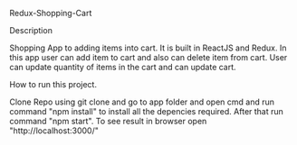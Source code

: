 Redux-Shopping-Cart

Description

Shopping App to adding items into cart. It is built in ReactJS and Redux. In this app user can add item to cart and also can delete item from cart. User can update quantity of items in the cart and can update cart.

How to run this project.

Clone Repo using git clone and go to app folder and open cmd and run command "npm install" to install all the depencies required. After that run command "npm start". To see result in browser open "http://localhost:3000/"
